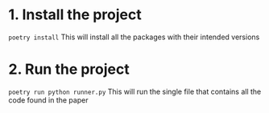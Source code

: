 # 1. Install the project

`poetry install`
This will install all the packages with their intended versions

# 2. Run the project
`poetry run python runner.py`
This will run the single file that contains all the code found in the paper